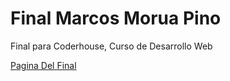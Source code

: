 # Final Marcos Morua Pino
Final para Coderhouse, Curso de Desarrollo Web

[Pagina Del Final](https://marcos-pines1.github.io/final-marcos-morua-pino/)

